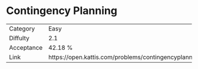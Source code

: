 # Contingency Planning

<table>
    <tr>
        <td>Category</td>
        <td>Easy</td>
    </tr>
    <tr>
        <td>Diffulty</td>
        <td>2.1</td>
    </tr>
    <tr>
        <td>Acceptance</td>
        <td>42.18 %</td>
    </tr>
    <tr>
        <td>Link</td>
        <td>https://open.kattis.com/problems/contingencyplanning</td>
    </tr>
</table>